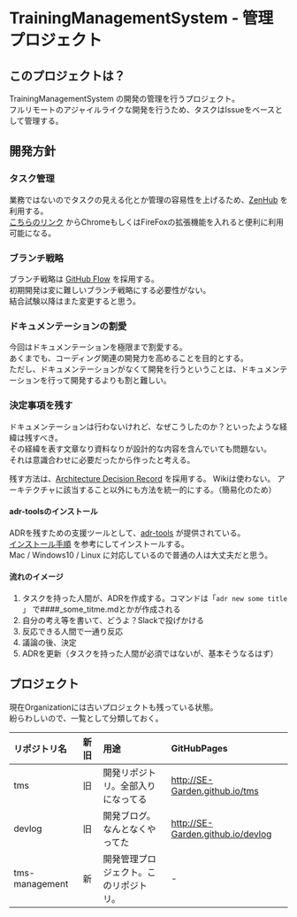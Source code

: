 # TrainingManagementSystem - 管理プロジェクト

## このプロジェクトは？
TrainingManagementSystem の開発の管理を行うプロジェクト。  
フルリモートのアジャイルライクな開発を行うため、タスクはIssueをベースとして管理する。 

## 開発方針

### タスク管理
業務ではないのでタスクの見える化とか管理の容易性を上げるため、[ZenHub](https://github.com/SE-Garden/tms-management/edit/master/README.md#workspaces/tms-management-5cc2c43736b4b64850a0b79b/board?repos=183573990) を利用する。  
[こちらのリンク](https://www.zenhub.com/extension) からChromeもしくはFireFoxの拡張機能を入れると便利に利用可能になる。

### ブランチ戦略
ブランチ戦略は [GitHub Flow](https://gist.github.com/Gab-km/3705015) を採用する。  
初期開発は変に難しいブランチ戦略にする必要性がない。  
結合試験以降はまた変更すると思う。

### ドキュメンテーションの割愛
今回はドキュメンテーションを極限まで割愛する。  
あくまでも、コーディング関連の開発力を高めることを目的とする。  
ただし、ドキュメンテーションがなくて開発を行うということは、ドキュメンテーションを行って開発するよりも割と難しい。

### 決定事項を残す
ドキュメンテーションは行わないけれど、なぜこうしたのか？といったような経緯は残すべき。  
その経緯を表す文章なり資料なりが設計的な内容を含んでいても問題ない。  
それは意識合わせに必要だったから作ったと考える。

残す方法は、[Architecture Decision Record](http://thinkrelevance.com/blog/2011/11/15/documenting-architecture-decisions) を採用する。  Wikiは使わない。
アーキテクチャに該当すること以外にも方法を統一的にする。（簡易化のため）

#### adr-toolsのインストール
ADRを残すための支援ツールとして、[adr-tools](https://github.com/npryce/adr-tools) が提供されている。  
[インストール手順](https://github.com/npryce/adr-tools/blob/master/INSTALL.md) を参考にしてインストールする。  
Mac / Windows10 / Linux に対応しているので普通の人は大丈夫だと思う。  

#### 流れのイメージ
1. タスクを持った人間が、ADRを作成する。コマンドは「`adr new some title` 」 で####_some_titme.mdとかが作成される
1. 自分の考え等を書いて、どうよ？Slackで投げかける
1. 反応できる人間で一通り反応
1. 議論の後、決定
1. ADRを更新（タスクを持った人間が必須ではないが、基本そうなるはず）

## プロジェクト
現在Organizationには古いプロジェクトも残っている状態。  
紛らわしいので、一覧として分類しておく。

|リポジトリ名|新旧|用途|GitHubPages|
|:---|:--|:--|:--|
|tms|旧|開発リポジトリ。全部入りになってる|http://SE-Garden.github.io/tms|
|devlog|旧|開発ブログ。なんとなくやってた|http://SE-Garden.github.io/devlog|
|tms-management|新|開発管理プロジェクト。このリポジトリ。|-|

